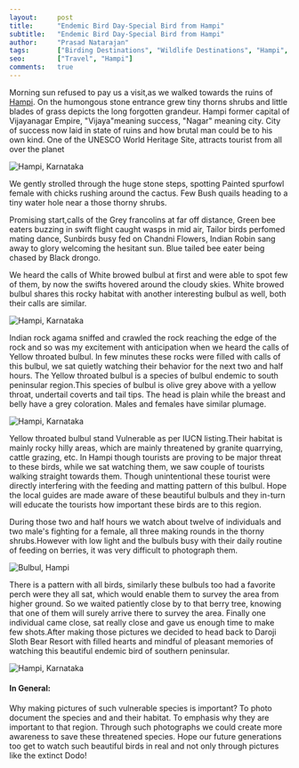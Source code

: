 ```yaml
---
layout:     post
title:      "Endemic Bird Day-Special Bird from Hampi"
subtitle:   "Endemic Bird Day-Special Bird from Hampi"
author:     "Prasad Natarajan"
tags:       ["Birding Destinations", "Wildlife Destinations", "Hampi", "Travel Destinations"]
seo:		["Travel", "Hampi"]
comments:   true
---
```



<p>
Morning sun refused to pay us a visit,as we walked towards the ruins of <a href="http://www.wilderhood.com/destination/Hampi" target="_blank">Hampi</a>. On the humongous stone entrance grew tiny thorns shrubs and little blades of grass depicts the long forgotten grandeur. Hampi former capital of Vijayanagar Empire, "Vijaya"meaning success, "Nagar" meaning city. City of success now laid in state of ruins and how brutal man could be to his own kind. One of the UNESCO World Heritage Site, attracts tourist from all over the planet
</p>

<img src="{{ site.baseurl }}/img/2015-05-18/Hampi1.jpg" alt="Hampi, Karnataka">

<p>
We gently strolled through the huge stone steps, spotting Painted spurfowl female with chicks rushing around the cactus. Few Bush quails heading to a tiny water hole near a those thorny shrubs.
</p>

<p>
Promising start,calls of the Grey francolins at far off distance, Green bee eaters buzzing in swift flight caught wasps in mid air, Tailor birds perfomed mating dance, Sunbirds busy fed on Chandni Flowers, Indian Robin sang away to glory welcoming the hesitant sun. Blue tailed bee eater being chased by Black drongo.
</p>

<p>
We heard the calls of White browed bulbul at first and were able to spot few of them, by now the swifts hovered around the cloudy skies. White browed bulbul shares this rocky habitat with another interesting bulbul as well, both their calls are similar. 
</p>

<img src="{{ site.baseurl }}/img/2015-05-18/Hampi2.jpg" alt="Hampi, Karnataka">

<p>
Indian rock agama sniffed and crawled the rock reaching the edge of the rock and so was my excitement with anticipation when we heard the calls of Yellow throated bulbul. In few minutes these rocks were filled with calls of this bulbul, we sat quietly watching their behavior for the next two and half hours. The Yellow throated bulbul is a species of bulbul endemic to south peninsular region.This species of bulbul is olive grey above with a yellow throat, undertail coverts and tail tips. The head is plain while the breast and belly have a grey coloration. Males and females have similar plumage.
</p>

<img src="{{ site.baseurl }}/img/2015-05-18/Hampi3.jpg" alt="Hampi, Karnataka">

<p>
Yellow throated bulbul stand Vulnerable as per IUCN listing.Their habitat is mainly rocky hilly areas, which are mainly threatened by granite quarrying, cattle grazing, etc. In Hampi though tourists are proving to be major threat to these birds, while we sat watching them, we saw couple of tourists walking straight towards them. Though unintentional these tourist were directly interfering with the feeding and matting pattern of this bulbul. Hope the local guides are made aware of these beautiful bulbuls and they in-turn will educate the tourists how important these birds are to this region. 
</p>


<p>
During those two and half hours we watch about twelve of individuals and two male's fighting for a female, all three making rounds in the thorny shrubs.However with low light and the bulbuls busy with their daily routine of feeding on berries, it was very difficult to photograph them. 
</p>

<img src="{{ site.baseurl }}/img/2015-05-18/Hampi4.jpg" alt="Bulbul, Hampi">

<p>
There is a pattern with all birds, similarly these bulbuls too had a favorite perch were they all sat, which would enable them to survey the area from higher ground. So we waited patiently close by to that berry tree, knowing that one of them will surely arrive there to survey the area. Finally one individual came close, sat really close and gave us enough time to make few shots.After making those pictures we decided to head back to Daroji Sloth Bear Resort with filled hearts and mindful of pleasant memories of watching this beautiful endemic bird of southern peninsular.
</p>

<img src="{{ site.baseurl }}/img/2015-05-18/Hampi5.jpg" alt="Hampi, Karnataka">

<h4>
In General:
</h4>

<p>
Why making pictures of such vulnerable species is important? To photo document the species and and their habitat. To emphasis why they are important to that region. Through such photographs we could create more awareness to save these threatened species. Hope our future generations too get to watch such beautiful birds in real and not only through pictures like the extinct Dodo! 
</p>